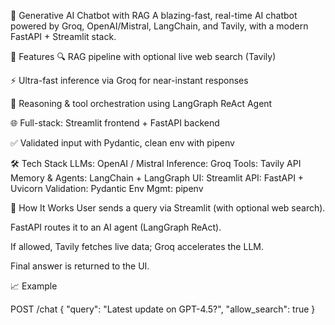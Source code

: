 🧠 Generative AI Chatbot with RAG
A blazing-fast, real-time AI chatbot powered by Groq, OpenAI/Mistral, LangChain, and Tavily, with a modern FastAPI + Streamlit stack.

🚀 Features
🔍 RAG pipeline with optional live web search (Tavily)

⚡ Ultra-fast inference via Groq for near-instant responses

🧠 Reasoning & tool orchestration using LangGraph ReAct Agent

🌐 Full-stack: Streamlit frontend + FastAPI backend

✅ Validated input with Pydantic, clean env with pipenv

🛠️ Tech Stack
LLMs: OpenAI / Mistral
Inference: Groq
Tools: Tavily API
Memory & Agents: LangChain + LangGraph
UI: Streamlit
API: FastAPI + Uvicorn
Validation: Pydantic
Env Mgmt: pipenv

📌 How It Works
User sends a query via Streamlit (with optional web search).

FastAPI routes it to an AI agent (LangGraph ReAct).

If allowed, Tavily fetches live data; Groq accelerates the LLM.

Final answer is returned to the UI.

📈 Example

POST /chat
{
  "query": "Latest update on GPT-4.5?",
  "allow_search": true
}
